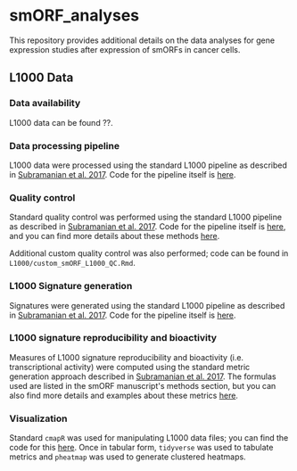 # smORF_analyses
This repository provides additional details on the data analyses for gene expression studies after expression of smORFs in cancer cells.

## L1000 Data 

### Data availability

L1000 data can be found ??. 

### Data processing pipeline 

L1000 data were processed using the standard L1000 pipeline as described
in [Subramanian et al. 2017](https://pubmed.ncbi.nlm.nih.gov/29195078/).
Code for the pipeline itself is [here](https://github.com/cmap/cmapM). 

### Quality control 

Standard quality control was performed using the standard L1000 pipeline as
described in
[Subramanian et al. 2017](https://pubmed.ncbi.nlm.nih.gov/29195078/).
Code for the pipeline itself is [here](https://github.com/cmap/cmapM), and 
you can find more details about these methods
[here](https://clue.io/connectopedia/l1000_qc).

Additional custom quality control was also performed; code can be found
in `L1000/custom_smORF_L1000_QC.Rmd`.

### L1000 Signature generation

Signatures were generated using the standard L1000 pipeline as described
in [Subramanian et al. 2017](https://pubmed.ncbi.nlm.nih.gov/29195078/).
Code for the pipeline itself is [here](https://github.com/cmap/cmapM). 

### L1000 signature reproducibility and bioactivity

Measures of L1000 signature reproducibility and bioactivity (i.e.
transcriptional activity) were computed using the standard metric
generation approach described in
[Subramanian et al. 2017](https://pubmed.ncbi.nlm.nih.gov/29195078/).
The formulas used are listed in the smORF manuscript's methods section,
but you can also find more details and examples about these metrics
[here](https://clue.io/connectopedia/signature_quality_metrics).

### Visualization 

Standard `cmapR` was used for manipulating L1000 data files; you can
find the code for this [here](https://github.com/cmap/cmapR). Once in
tabular form, `tidyverse` was used to tabulate metrics and `pheatmap`
was used to generate clustered heatmaps. 


